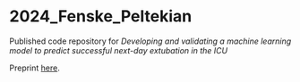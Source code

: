 # 2024_Fenske_Peltekian
Published code repository for *Developing and validating a machine learning model to predict successful next-day extubation in the ICU*

Preprint [here](https://www.medrxiv.org/content/10.1101/2024.06.28.24309547v1).

